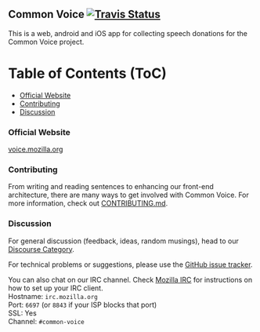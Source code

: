 ## Common Voice [![Travis Status](https://travis-ci.org/mozilla/voice-web.svg?branch=master)](https://travis-ci.org/mozilla/voice-web)
This is a web, android and iOS app for collecting speech
donations for the Common Voice project.

Table of Contents (ToC)
=========================

* [Official Website](*official-website)
* [Contributing](*contributing)
* [Discussion](*discussion)

### Official Website
[voice.mozilla.org](https://voice.mozilla.org)

### Contributing
From writing and reading sentences to enhancing our front-end architecture, there are many ways to get involved with Common Voice. For more information, check out [CONTRIBUTING.md](./CONTRIBUTING.md).

### Discussion
For general discussion (feedback, ideas, random musings), head to our [Discourse Category](https://discourse.mozilla-community.org/c/voice).

For technical problems or suggestions, please use the [GitHub issue tracker](https://github.com/mozilla/voice-web/issues).

You can also chat on our IRC channel. Check [Mozilla IRC](https://wiki.mozilla.org/IRC) for instructions on how to set up your IRC client.  
Hostname: `irc.mozilla.org`  
Port: `6697` (or `8843` if your ISP blocks that port)  
SSL: Yes  
Channel: `#common-voice`
